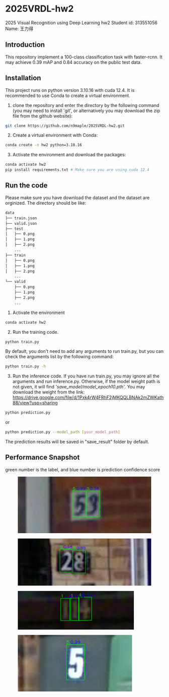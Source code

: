 # 2025VRDL-hw2
2025 Visual Recognition using Deep Learning hw2
Student id: 313551056
Name: 王力得

## Introduction
This repository implement a 100-class classification task with faster-rcnn. It may achieve 0.39 mAP and 0.84 accuracy on the public test data.
## Installation
This project runs on python version 3.10.16 with cuda 12.4. It is recommended to use Conda to create a virtual environment.

1. clone the repository and enter the directory by the following command (you may need to install 'git', or alternatively you may download the zip file from the github website):

```bash
git clone https://github.com/n9maple/2025VRDL-hw2.git
```

2. Create a virtual environment with Conda:

```bash
conda create -n hw2 python=3.10.16
```

3. Activate the environment and download the packages:

```bash
conda activate hw2
pip install requirements.txt # Make sure you are using cuda 12.4
```

## Run the code
Please make sure you have download the dataset and the dataset are orginized. The directory should be like:
```bash
data
├── train.json
├── valid.json
├── test
│   ├── 0.png
│   ├── 1.png
│   ├── 2.png
    ...
├── train
│   ├── 0.png
│   ├── 1.png
│   ├── 2.png
    ...
└── valid
    ├── 0.png
    ├── 1.png
    ├── 2.png
    ...
```
1. Activate the environment

```bash
conda activate hw2
```

2. Run the training code.
```bash
python train.py
```
By default, you don't need to add any arguments to run train.py, but you can check the arguments list by the following command:

```bash
python train.py -h
```

3. Run the inference code. If you have run train.py, you may ignore all the arguments and run inference.py. Otherwise, if the model weight path is not given, it will find *'save_model/model_epoch10.pth'*. You may download the weight from the link: 
https://drive.google.com/file/d/1Pxk4rW4FRhF2jMKQQLBNAk2mZWKath88/view?usp=sharing

```bash
python prediction.py
```
or

```bash
python prediction.py --model_path [your_model_path]
```

The prediction results will be saved in "save_result" folder by default.

## Performance Snapshot 
green number is the label, and blue number is prediction confidence score
<figure>
  <img src="images/1461.png">
</figure>

<figure>
  <img src="images/4239.png">
</figure>

<figure>
  <img src="images/4345.png">
</figure>

<figure>
  <img src="images/4450.png">
</figure>